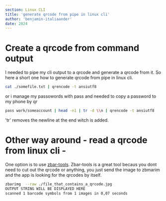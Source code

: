 ```yaml
---
section: Linux CLI
title: 'generate qrcode from pipe in linux cli'
author: 'benjamin-italiaander'
date: 2024
---
```


# Create a qrcode from command output 
I needed to pipe my cli output to a qrcode and generate a qrcode from it.
So here a short one how to generate qrcode from pipe in linux cli.

```bash
cat ./somefile.txt | qrencode -t ansiutf8
```

or i manage my passowords with pass and needed to copy a password to my phone by qr

```bash
pass work/someaccount | head -n1 | tr -d \\n | qrencode -t ansiutf8
```
'tr' removes the newline at the end witch is added. 


# Other way around - read a qrcode from linux cli -
One option is to use [zbar-tools](https://github.com/mchehab/zbar). Zbar-tools is a great tool becaus you dont need to cut out the qrcode or anything, you just send the image to zbmarim and the app is looking for the qrcodes by itself. 

```bash
zbarimg  --raw ./file_that_contains_a_qrcode.jpg 
OUTPUT STRING WILL BE DISPLAYED HERE
scanned 1 barcode symbols from 1 images in 0,07 seconds
```
